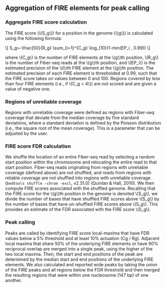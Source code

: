 ## Aggregation of FIRE elements for peak calling

### Aggregate FIRE score calculation

The FIRE score (\\(S_g\\)) for a position in the genome (\\(g\\)) is calculated using the following formula:

 \\[ S_g=-\frac{50}{R_g} \\sum_{i=1}^{C_g} \log_{10}(1-min(EP_i , 0.99)) \\]

where \\(C_g\\) is the number of FIRE elements at the \\(g\\)th position, \\(R_g\\) is the number of Fiber-seq reads at the \\(g\\)th position, and \\(EP_i\\) is the estimated precision of the \\(i\\)th FIRE element at the \\(g\\)th position. The estimated precision of each FIRE element is thresholded at 0.99, such that the FIRE score takes on values between 0 and 100. Regions covered by less than four FIRE elements (i.e., if \\(C_g < 4\\))  are not scored and are given a value of negative one. 

### Regions of unreliable coverage
Regions with unreliable coverage were defined as regions with Fiber-seq coverage that deviate from the median coverage by five standard deviations, where a standard deviation is defined by the Poisson distribution (i.e., the square root of the mean coverage). This is a parameter that can be adjusted by the user.

### FIRE score FDR calculation
We shuffle the location of an entire Fiber-seq read by selecting a random start position within the chromosome and relocating the entire read to that start position. Fiber-seq reads originating from regions with unreliable coverage (defined above) are not shuffled, and reads from regions with reliable coverage are not shuffled into regions with unreliable coverage (`bedtools shuffle -chrom -excl`, v2.31.0) (Quinlan & Hall, 2010). We then compute FIRE scores associated with the shuffled genome. Recalling that the FIRE score for the \\(g\\)th position in the genome is denoted \\(S_g\\), we divide the number of bases that have shuffled FIRE scores above \\(S_g\\) by the number of bases that have un-shuffled FIRE scores above \\(S_g\\). This provides an estimate of the FDR associated with the FIRE score \\(S_g\\).

### Peak calling
Peaks are called by identifying FIRE score local-maxima that have FDR values below a 5% threshold and at least 10% actuation (Cg / Rg). Adjacent local maxima that share 50% of the underlying FIRE elements or have 90% reciprocal overlap are merged into a single peak, using the higher of the two local maxima. Then, the start and end positions of the peak are determined by the median start and end positions of the underlying FIRE elements. We also calculated and reported wide peaks by taking the union of the FIRE peaks and all regions below the FDR threshold and then merged the resulting regions that were within one nucleosome (147 bp) of one another.

